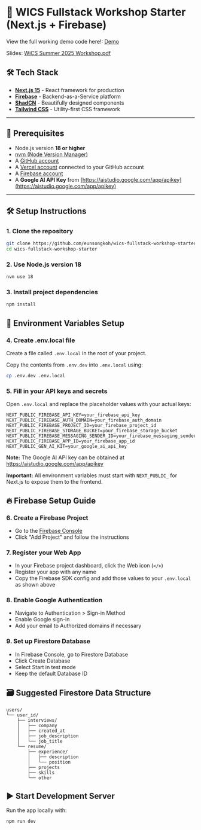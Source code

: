 # 🚀 WICS Fullstack Workshop Starter (Next.js + Firebase)

View the full working demo code here!:
[Demo](https://github.com/eunsongkoh/wics-fullstack-workshop)

Slides: 
[WiCS Summer 2025 Workshop.pdf](https://github.com/user-attachments/files/21288302/WiCS.Summer.2025.Workshop.pdf)

## 🛠️ Tech Stack

- **[Next.js 15](https://nextjs.org/)** - React framework for production
- **[Firebase](https://firebase.google.com/)** - Backend-as-a-Service platform
- **[ShadCN](https://ui.shadcn.com/)** - Beautifully designed components
- **[Tailwind CSS](https://tailwindcss.com/)** - Utility-first CSS framework

---

## 🧰 Prerequisites

- Node.js version **18 or higher**
- [nvm (Node Version Manager)](https://github.com/nvm-sh/nvm)
- A [GitHub account](https://github.com/)
- A [Vercel account](https://vercel.com/) connected to your GitHub account
- A [Firebase account](https://firebase.google.com/)
- A **Google AI API Key** from [https://aistudio.google.com/app/apikey](https://aistudio.google.com/app/apikey)

---

## 🛠️ Setup Instructions

### 1. Clone the repository

```bash
git clone https://github.com/eunsongkoh/wics-fullstack-workshop-starter.git
cd wics-fullstack-workshop-starter
```

### 2. Use Node.js version 18

```bash
nvm use 18
```

### 3. Install project dependencies

```bash
npm install
```

## 🔐 Environment Variables Setup

### 4. Create .env.local file

Create a file called `.env.local` in the root of your project.

Copy the contents from `.env.dev` into `.env.local` using:

```bash
cp .env.dev .env.local
```

### 5. Fill in your API keys and secrets

Open `.env.local` and replace the placeholder values with your actual keys:

```env
NEXT_PUBLIC_FIREBASE_API_KEY=your_firebase_api_key
NEXT_PUBLIC_FIREBASE_AUTH_DOMAIN=your_firebase_auth_domain
NEXT_PUBLIC_FIREBASE_PROJECT_ID=your_firebase_project_id
NEXT_PUBLIC_FIREBASE_STORAGE_BUCKET=your_firebase_storage_bucket
NEXT_PUBLIC_FIREBASE_MESSAGING_SENDER_ID=your_firebase_messaging_sender_id
NEXT_PUBLIC_FIREBASE_APP_ID=your_firebase_app_id
NEXT_PUBLIC_GEN_AI_KIT=your_google_ai_api_key
```

**Note:** The Google AI API key can be obtained at https://aistudio.google.com/app/apikey

**Important:** All environment variables must start with `NEXT_PUBLIC_` for Next.js to expose them to the frontend.

## 🔥 Firebase Setup Guide

### 6. Create a Firebase Project

- Go to the [Firebase Console](https://console.firebase.google.com/)
- Click "Add Project" and follow the instructions

### 7. Register your Web App

- In your Firebase project dashboard, click the Web icon (`</>`)
- Register your app with any name
- Copy the Firebase SDK config and add those values to your `.env.local` as shown above

### 8. Enable Google Authentication

- Navigate to Authentication > Sign-in Method
- Enable Google sign-in
- Add your email to Authorized domains if necessary

### 9. Set up Firestore Database

- In Firebase Console, go to Firestore Database
- Click Create Database
- Select Start in test mode
- Keep the default Database ID

## 🗃️ Suggested Firestore Data Structure

```
users/
└── user_id/
    ├── interviews/
    │   ├── company
    │   ├── created_at
    │   ├── job_description
    │   └── job_title
    └── resume/
        ├── experience/
        │   ├── description
        │   └── position
        ├── projects
        ├── skills
        └── other
```

## ▶️ Start Development Server

Run the app locally with:

```bash
npm run dev
```
